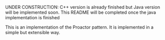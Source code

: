 UNDER CONSTRUCTION: C++ version is already finished but Java version will be implemented soon. This README will be completed once the java implementation is finished

This is an implementation of the Proactor pattern. It is implemented in a simple but extensible way.
